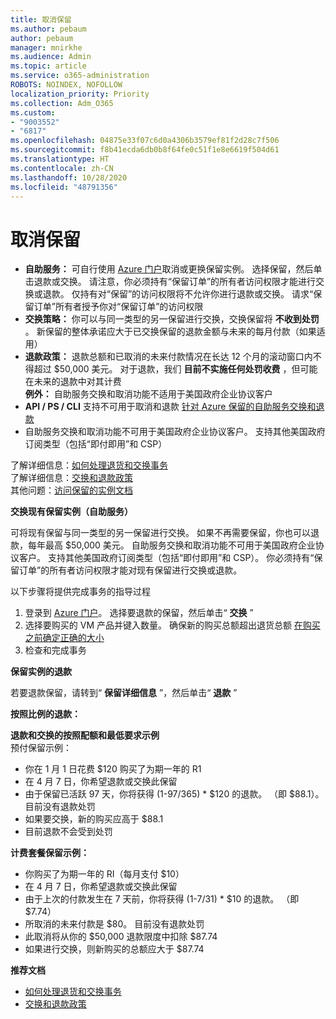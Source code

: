 ```yaml
---
title: 取消保留
ms.author: pebaum
author: pebaum
manager: mnirkhe
ms.audience: Admin
ms.topic: article
ms.service: o365-administration
ROBOTS: NOINDEX, NOFOLLOW
localization_priority: Priority
ms.collection: Adm_O365
ms.custom:
- "9003552"
- "6817"
ms.openlocfilehash: 04875e33f07c6d0a4306b3579ef81f2d28c7f506
ms.sourcegitcommit: f8b41ecda6db0b8f64fe0c51f1e8e6619f504d61
ms.translationtype: HT
ms.contentlocale: zh-CN
ms.lasthandoff: 10/28/2020
ms.locfileid: "48791356"
---
```

# <a name="cancelling-reservation"></a>取消保留

- **自助服务：** 可自行使用 [Azure 门户](https://portal.azure.com/#blade/Microsoft_Azure_Reservations/ReservationsBrowseBlade)取消或更换保留实例。 选择保留，然后单击退款或交换。 请注意，你必须持有“保留订单”的所有者访问权限才能进行交换或退款。 仅持有对“保留”的访问权限将不允许你进行退款或交换。 请求“保留订单”所有者授予你对“保留订单”的访问权限
- **交换策略：** 你可以与同一类型的另一保留进行交换，交换保留将 **不收到处罚** 。 新保留的整体承诺应大于已交换保留的退款金额与未来的每月付款（如果适用）
- **退款政策：** 退款总额和已取消的未来付款情况在长达 12 个月的滚动窗口内不得超过 $50,000 美元。 对于退款，我们 **目前不实施任何处罚收费** ，但可能在未来的退款中对其计费  
    **例外：** 自助服务交换和取消功能不适用于美国政府企业协议客户
- **API / PS / CLI** 支持不可用于取消和退款 [针对 Azure 保留的自助服务交换和退款](https://docs.microsoft.com/azure/cost-management-billing/reservations/exchange-and-refund-azure-reservations?WT.mc_id=Portal-Microsoft_Azure_Support)
- 自助服务交换和取消功能不可用于美国政府企业协议客户。 支持其他美国政府订阅类型（包括“即付即用”和 CSP）

了解详细信息：[如何处理退货和交换事务](https://docs.microsoft.com/azure/billing/billing-azure-reservations-self-service-exchange-and-refund?WT.mc_id=Portal-Microsoft_Azure_Support#how-return-and-exchange-transactions-are-processed)  
了解详细信息：[交换和退款政策](https://docs.microsoft.com/azure/billing/billing-azure-reservations-self-service-exchange-and-refund?WT.mc_id=Portal-Microsoft_Azure_Support#exchange-policies)  
其他问题：[访问保留的实例文档](https://docs.microsoft.com/azure/billing/billing-save-compute-costs-reservations?WT.mc_id=Portal-Microsoft_Azure_Support)

**交换现有保留实例（自助服务）**

可将现有保留与同一类型的另一保留进行交换。 如果不再需要保留，你也可以退款，每年最高 $50,000 美元。 自助服务交换和取消功能不可用于美国政府企业协议客户。 支持其他美国政府订阅类型（包括“即付即用”和 CSP）。 你必须持有“保留订单”的所有者访问权限才能对现有保留进行交换或退款。

以下步骤将提供完成事务的指导过程

1. 登录到 [Azure 门户](https://portal.azure.com/#blade/Microsoft_Azure_Reservations/ReservationsBrowseBlade)。 选择要退款的保留，然后单击“ **交换** ”
2. 选择要购买的 VM 产品并键入数量。 确保新的购买总额超出退货总额 [在购买之前确定正确的大小](https://docs.microsoft.com/azure/virtual-machines/windows/prepay-reserved-vm-instances?WT.mc_id=Portal-Microsoft_Azure_Support#determine-the-right-vm-size-before-you-buy)
3. 检查和完成事务

**保留实例的退款**

若要退款保留，请转到“ **保留详细信息** ”，然后单击“ **退款** ”

**按照比例的退款：**

**退款和交换的按照配额和最低要求示例**  
预付保留示例：

- 你在 1 月 1 日花费 $120 购买了为期一年的 R1
- 在 4 月 7 日，你希望退款或交换此保留
- 由于保留已活跃 97 天，你将获得 (1-97/365) * $120 的退款。 （即 $88.1）。 目前没有退款处罚
- 如果要交换，新的购买应高于 $88.1
- 目前退款不会受到处罚

**计费套餐保留示例：**

- 你购买了为期一年的 RI（每月支付 $10）
- 在 4 月 7 日，你希望退款或交换此保留
- 由于上次的付款发生在 7 天前，你将获得 (1-7/31) * $10 的退款。 （即 $7.74）
- 所取消的未来付款是 $80。 目前没有退款处罚
- 此取消将从你的 $50,000 退款限度中扣除 $87.74
- 如果进行交换，则新购买的总额应大于 $87.74

**推荐文档**

- [如何处理退货和交换事务](https://docs.microsoft.com/azure/billing/billing-azure-reservations-self-service-exchange-and-refund?WT.mc_id=Portal-Microsoft_Azure_Support#how-return-and-exchange-transactions-are-processed)
- [交换和退款政策](https://docs.microsoft.com/azure/billing/billing-azure-reservations-self-service-exchange-and-refund?WT.mc_id=Portal-Microsoft_Azure_Support#exchange-policies)